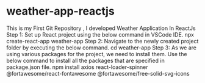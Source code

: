 # weather-app-reactjs
This is my First Git Repository , I developed Weather Application In ReactJs
Step 1: Set up React project using the below command in VSCode IDE.
npx create-react-app weather-app
Step 2: Navigate to the newly created project folder by executing the below command.
cd weather-app
Step 3: As we are using various packages for the project, we need to install them. Use the below command to install all the packages that are specified in package.json file.
npm install axios react-loader-spinner @fortawesome/react-fontawesome @fortawesome/free-solid-svg-icons
